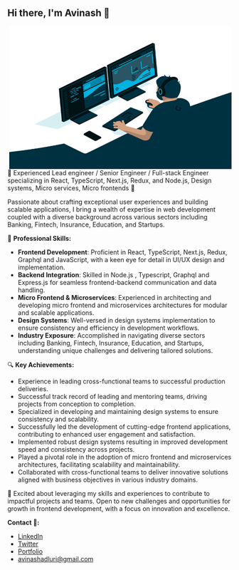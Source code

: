 ## Hi there, I'm Avinash 👋

  <img align="right" alt="GIF" src="https://raw.githubusercontent.com/g-popovic/g-popovic/master/programmer.gif" width="500" height="320" />

🌟 Experienced Lead engineer / Senior Engineer / Full-stack Engineer  specializing in React, TypeScript, Next.js, Redux, and Node.js, Design systems, Micro services, Micro frontends 🌟

Passionate about crafting exceptional user experiences and building scalable applications, I bring a wealth of expertise in web development coupled with a diverse background across various sectors including Banking, Fintech, Insurance, Education, and Startups.

💼 **Professional Skills:**
- **Frontend Development**: Proficient in React, TypeScript, Next.js, Redux, Graphql and JavaScript, with a keen eye for detail in UI/UX design and implementation.
- **Backend Integration**: Skilled in Node.js , Typescript, Graphql and Express.js for seamless frontend-backend communication and data handling.
- **Micro Frontend & Microservices**: Experienced in architecting and developing micro frontend and microservices architectures for modular and scalable applications.
- **Design Systems**: Well-versed in design systems implementation to ensure consistency and efficiency in development workflows.
- **Industry Exposure**: Accomplished in navigating diverse sectors including Banking, Fintech, Insurance, Education, and Startups, understanding unique challenges and delivering tailored solutions.
  
🔍 **Key Achievements:**

- Experience in leading cross-functional teams to successful production deliveries. 
- Successful track record of leading and mentoring teams, driving projects from conception to completion.
- Specialized in developing and maintaining design systems to ensure consistency and scalability. 
- Successfully led the development of cutting-edge frontend applications, contributing to enhanced user engagement and satisfaction.
- Implemented robust design systems resulting in improved development speed and consistency across projects.
- Played a pivotal role in the adoption of micro frontend and microservices architectures, facilitating scalability and maintainability.
- Collaborated with cross-functional teams to deliver innovative solutions aligned with business objectives in various industry domains.


🚀 Excited about leveraging my skills and experiences to contribute to impactful projects and teams. Open to new challenges and opportunities for growth in frontend development, with a focus on innovation and excellence.

**Contact 📱:**

-   <a href="https://www.linkedin.com/in/avinashadluri/">LinkedIn</a>
-   <a href="https://twitter.com/avinashadluri/">Twitter</a>
-   <a href="https://avinashadluri.com">Portfolio</a>
-   avinashadluri@gmail.com
